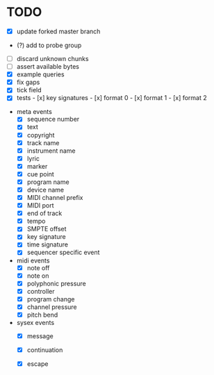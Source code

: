 # TODO

- [x] update forked master branch
- (?) add to probe group

- [ ] discard unknown chunks
- [ ] assert available bytes
- [x] example queries
- [x] fix gaps
- [x] tick field
- [x] tests
      - [x] key signatures
      - [x] format 0
      - [x] format 1
      - [x] format 2

- meta events
    - [x] sequence number
    - [x] text
    - [x] copyright
    - [x] track name 
    - [x] instrument name
    - [x] lyric
    - [x] marker
    - [x] cue point
    - [x] program name
    - [x] device name
    - [x] MIDI channel prefix
    - [x] MIDI port
    - [x] end of track
    - [x] tempo
    - [x] SMPTE offset
    - [x] key signature
    - [x] time signature
    - [x] sequencer specific event

- midi events
    - [x] note off
    - [x] note on
    - [x] polyphonic pressure
    - [x] controller
    - [x] program change
    - [x] channel pressure
    - [x] pitch bend

- sysex events
    - [x] message
    - [x] continuation
    - [x] escape


